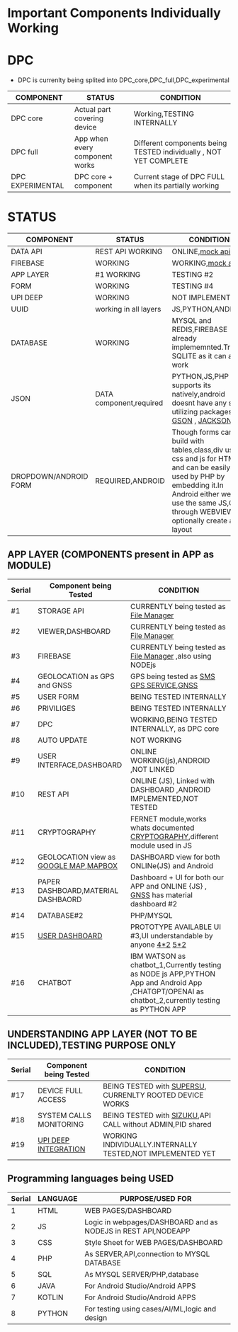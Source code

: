 # Important Components Individually Working


# DPC

- DPC is currenlty being splited into  DPC_core,DPC_full,DPC_experimental 

|    COMPONENT     |    STATUS                       |     CONDITION                                                     |
|------------------|---------------------------------|-------------------------------------------------------------------|
|  DPC core        | Actual part covering device     | Working,TESTING INTERNALLY                                        |
|  DPC full        | App when every component works  | Different components being TESTED individually , NOT YET COMPLETE |
| DPC EXPERIMENTAL | DPC core + component            |  Current stage of DPC FULL when its partially working             |


# STATUS


|    COMPONENT     |    STATUS                   |     CONDITION               |
|------------------|-----------------------------|-----------------------------|
|  DATA API        |  REST API WORKING           |           ONLINE,[mock api](https://firebase-link-nodejs.vercel.app/)            |
|  FIREBASE        |   WORKING                   |            WORKING,[mock api](https://firebase-link-nodejs.vercel.app/)           |
|   APP LAYER      |   #1 WORKING                |      TESTING #2             |
|   FORM           |   WORKING                   |      TESTING #4             |
| UPI DEEP         | WORKING                     |  NOT IMPLEMENTED            |
| UUID             | working in all layers       | JS,PYTHON,ANDROID           |
| DATABASE         |  WORKING                    | MYSQL and REDIS,FIREBASE already implememnted.Trying SQLITE as it can also work  |
| JSON             | DATA component,required     | PYTHON,JS,PHP supports its natively,android doesnt have any so utilizing packages [GSON](https://github.com/google/gson) , [JACKSON](https://www.baeldung.com/jackson) |
| DROPDOWN/ANDROID FORM|  REQUIRED,ANDROID           |Though forms can be build with tables,class,div using css and js for HTML and can be easily used by PHP by embedding it.In Android either we can use the same JS,CSS through WEBVIEW or optionally create a layout  |

## APP LAYER (COMPONENTS present in APP as MODULE)

|    Serial        | Component being Tested               |     CONDITION                                                     |  
|------------------|--------------------------------------|-------------------------------------------------------------------|
|  #1              |STORAGE API |   CURRENTLY being tested as [File Manager](https://kivtech-devel.github.io/filemanager)                          |
|  #2              |VIEWER,DASHBOARD |   CURRENTLY being tested as [File Manager](https://kivtech-devel.github.io/filemanager)                          |
|  #3              |FIREBASE |   CURRENTLY being tested as [File Manager](https://kivtech-devel.github.io/filemanager) ,also using NODEjs                         |
|  #4              | GEOLOCATION as GPS and GNSS          |  GPS being tested as [SMS GPS SERVICE](https://kivtech-devel.github.io/GPS),[GNSS](https://kivtech-devel.github.io/GNSS/gnss.apk)        |
|  #5              | USER FORM                            |   BEING TESTED INTERNALLY                                         |
|  #6              |  PRIVILIGES                          |   BEING TESTED INTERNALLY                                         |
|  #7              |   DPC                                |   WORKING,BEING TESTED INTERNALLY, as DPC core                    |
|  #8              |   AUTO UPDATE                        | NOT WORKING                                                       |
|  #9              | USER INTERFACE,DASHBOARD             |  ONLINE WORKING(js),ANDROID ,NOT LINKED        |
|  #10              |  REST API                            | ONLINE (JS), Linked with DASHBOARD ,ANDROID IMPLEMENTED,NOT TESTED|
|  #11              | CRYPTOGRAPHY                         | FERNET module,works whats documented [CRYPTOGRAPHY](https://github.com/norkator/cryptography),different module used in JS |                                                   |
|  #12             |  GEOLOCATION view as [GOOGLE MAP](https://kivtech-devel.github.io/google_map/),[MAPBOX](https://kivtech-devel.github.io/mapbox/)| DASHBOARD view for both ONLINe(JS) and Android                  |
|  #13             | PAPER DASHBOARD,MATERIAL DASHBAORD   | Dashboard + UI for both our APP and ONLINE {JS} , [GNSS](https://kivtech-devel.github.io/GNSS/gnss.apk)  has material dashboard #2                  |
|  #14             | DATABASE#2                           | PHP/MYSQL|
|  #15             |   [USER DASHBOARD](https://kivtech-devel.github.io/user_dash_android/user_dash.apk)                      | PROTOTYPE AVAILABLE  UI #3,UI understandable by anyone [4*2](https://kivtech-devel.github.io/user_dash_android/user_dash.apk)  [5*2](https://kivtech-devel.github.io/user_dash_android/user_dash_10.apk)|
| #16              |   CHATBOT                             | IBM WATSON as chatbot_1,Currently testing as NODE js APP,PYTHON App and Android App ,CHATGPT/OPENAI   as chatbot_2,currently testing as PYTHON APP  |


## UNDERSTANDING APP LAYER (NOT TO BE INCLUDED),TESTING PURPOSE ONLY 

|    Serial        | Component being Tested               |     CONDITION                                                     |  
|------------------|--------------------------------------|-------------------------------------------------------------------|
|  #17             |  DEVICE FULL ACCESS                  | BEING TESTED with [SUPERSU](https://supersuroot.org/), CURRENLTY ROOTED DEVICE WORKS   |
|  #18             |  SYSTEM CALLS MONITORING             | BEING TESTED with [SIZUKU](https://github.com/RikkaApps/Shizuku),API CALL without ADMIN,PID shared  |
|  #19             |  [UPI DEEP INTEGRATION](https://github.com/Kivtechmain/deep_upi/blob/main/README.md)              | WORKING INDIVIDUALLY.INTERNALLY TESTED,NOT IMPLEMENTED YET        |


## Programming languages being USED


|    Serial        |    LANGUAGE                          |     PURPOSE/USED FOR                                              |  
|------------------|--------------------------------------|-------------------------------------------------------------------|
|  1               |  HTML                                | WEB PAGES/DASHBOARD                                               |
|  2               |  JS                                  | Logic in webpages/DASHBOARD and as NODEJS in REST API,NODEAPP     |
|  3               |  CSS                                 | Style Sheet for WEB PAGES/DASHBOARD                               |
|  4               |  PHP                                 | As SERVER,API,connection to MYSQL DATABASE                        |
|  5               |  SQL                                 | As  MYSQL SERVER/PHP,database                                     |
|  6               |  JAVA                                | For Android Studio/Android APPS                                   |
|  7               |  KOTLIN                              | For Android Studio/Android APPS                                   |
|  8               |  PYTHON                              | For testing using cases/AI/ML,logic and design                    |
